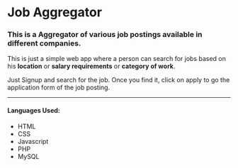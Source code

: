 # Job  Aggregator
### This is a Aggregator of various job postings available in different companies.

This is just a simple web app where a person can search for jobs based on his **location** or **salary requirements** or 
**category of work**.

Just Signup and search for the job. Once you find it, click on apply to go the application form of the job posting.

---

#### Languages Used:
* HTML
* CSS
* Javascript
* PHP
* MySQL
